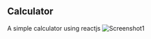 ## Calculator

A simple calculator using reactjs
![Screenshot1](https://user-images.githubusercontent.com/43414928/95654989-dc226500-0b21-11eb-90ef-0cc71aeb3391.png)


